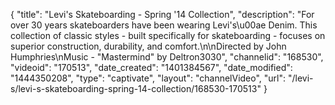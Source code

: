 {
    "title": "Levi's Skateboarding - Spring '14 Collection",
    "description": "For over 30 years skateboarders have been wearing Levi's\u00ae Denim. This collection of classic styles - built specifically for skateboarding - focuses on superior construction, durability, and comfort.\n\nDirected by John Humphries\nMusic - \"Mastermind\" by Deltron3030",
    "channelid": "168530",
    "videoid": "170513",
    "date_created": "1401384567",
    "date_modified": "1444350208",
    "type": "captivate",
    "layout": "channelVideo",
    "url": "\/levi-s\/levi-s-skateboarding-spring-14-collection\/168530-170513"
}